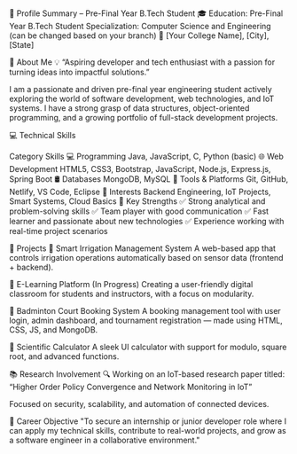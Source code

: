 🌟 Profile Summary – Pre-Final Year B.Tech Student
🎓 Education:
Pre-Final Year B.Tech Student
Specialization: Computer Science and Engineering (can be changed based on your branch)
📍 [Your College Name], [City], [State]

🚀 About Me
💡 “Aspiring developer and tech enthusiast with a passion for turning ideas into impactful solutions.”

I am a passionate and driven pre-final year engineering student actively exploring the world of software development, web technologies, and IoT systems. I have a strong grasp of data structures, object-oriented programming, and a growing portfolio of full-stack development projects.

💻 Technical Skills

Category	Skills
💻 Programming	Java, JavaScript, C, Python (basic)
🌐 Web Development	HTML5, CSS3, Bootstrap, JavaScript, Node.js, Express.js, Spring Boot
🛢️ Databases	MongoDB, MySQL
🔧 Tools & Platforms	Git, GitHub, Netlify, VS Code, Eclipse
🌱 Interests	Backend Engineering, IoT Projects, Smart Systems, Cloud Basics
🧠 Key Strengths
✅ Strong analytical and problem-solving skills
✅ Team player with good communication
✅ Fast learner and passionate about new technologies
✅ Experience working with real-time project scenarios

📁 Projects
🔹 Smart Irrigation Management System
A web-based app that controls irrigation operations automatically based on sensor data (frontend + backend).

🔹 E-Learning Platform (In Progress)
Creating a user-friendly digital classroom for students and instructors, with a focus on modularity.

🔹 Badminton Court Booking System
A booking management tool with user login, admin dashboard, and tournament registration — made using HTML, CSS, JS, and MongoDB.

🔹 Scientific Calculator
A sleek UI calculator with support for modulo, square root, and advanced functions.

📚 Research Involvement
🔍 Working on an IoT-based research paper titled:
“Higher Order Policy Convergence and Network Monitoring in IoT”

Focused on security, scalability, and automation of connected devices.

🎯 Career Objective
"To secure an internship or junior developer role where I can apply my technical skills, contribute to real-world projects, and grow as a software engineer in a collaborative environment."
